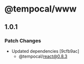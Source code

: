 # @tempocal/www

## 1.0.1

### Patch Changes

- Updated dependencies [9cfb9ac]
  - @tempocal/react@0.8.3
